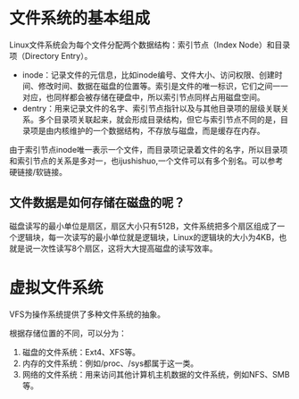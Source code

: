 # 文件系统的基本组成

Linux文件系统会为每个文件分配两个数据结构：索引节点（Index Node）和目录项（Directory Entry）。

- inode：记录文件的元信息，比如inode编号、文件大小、访问权限、创建时间、修改时间、数据在磁盘的位置等。索引是文件的唯一标识，它们之间一一对应，也同样都会被存储在硬盘中，所以索引节点同样占用磁盘空间。
- dentry：用来记录文件的名字、索引节点指针以及与其他目录项的层级关联关系。多个目录项关联起来，就会形成目录结构，但它与索引节点不同的是，目录项是由内核维护的一个数据结构，不存放与磁盘，而是缓存在内存。

由于索引节点inode唯一表示一个文件，而目录项记录着文件的名字，所以目录项和索引节点的关系是多对一，也ijushishuo,一个文件可以有多个别名。可以参考硬链接/软链接。

## 文件数据是如何存储在磁盘的呢？

磁盘读写的最小单位是扇区，扇区大小只有512B，文件系统把多个扇区组成了一个逻辑块，每一次读写的最小单位就是逻辑块，Linux的逻辑块的大小为4KB，也就是说一次性读写8个扇区，这将大大提高磁盘的读写效率。

# 虚拟文件系统

VFS为操作系统提供了多种文件系统的抽象。

根据存储位置的不同，可以分为：

1. 磁盘的文件系统：Ext4、XFS等。
2. 内存的文件系统：例如/proc、/sys都属于这一类。
3. 网络的文件系统：用来访问其他计算机主机数据的文件系统，例如NFS、SMB等。
